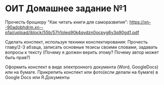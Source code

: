 # ОИТ Домашнее задание №1

Прочесть брошюру "Как читать книги для саморазвития":
https://xn--90adobhdrm.xn--p1ai/upload/iblock/55b/57h1oleq90k4qvdzn0ocpyg6y3q90gd1.pdf

Сделать конспект, используя техники конспектирования: Прочесть главу/2-3 абзаца, записать основные тезисы своими словами, задавать вопросы к тексту (Почему я должен верить этому? Почему автор может быть прав?)

Оформить конспект в виде электронного документа (Word, GoogleDocs) или на бумаге. Прикрепить конспект или фото(если делали на бумаге) в Google Docs или Я.Документы
